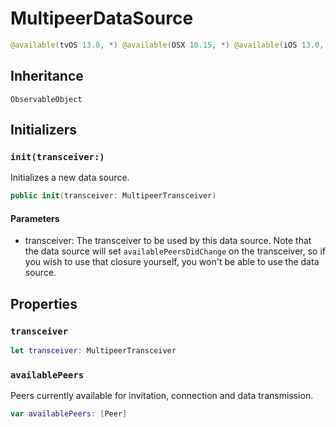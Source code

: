 # MultipeerDataSource

``` swift
@available(tvOS 13.0, *) @available(OSX 10.15, *) @available(iOS 13.0, *) public final class MultipeerDataSource: ObservableObject
```

## Inheritance

`ObservableObject`

## Initializers

### `init(transceiver:)`

Initializes a new data source.

``` swift
public init(transceiver: MultipeerTransceiver)
```

#### Parameters

  - transceiver: The transceiver to be used by this data source. Note that the data source will set `availablePeersDidChange` on the transceiver, so if you wish to use that closure yourself, you won't be able to use the data source.

## Properties

### `transceiver`

``` swift
let transceiver: MultipeerTransceiver
```

### `availablePeers`

Peers currently available for invitation, connection and data transmission.

``` swift
var availablePeers: [Peer]
```
